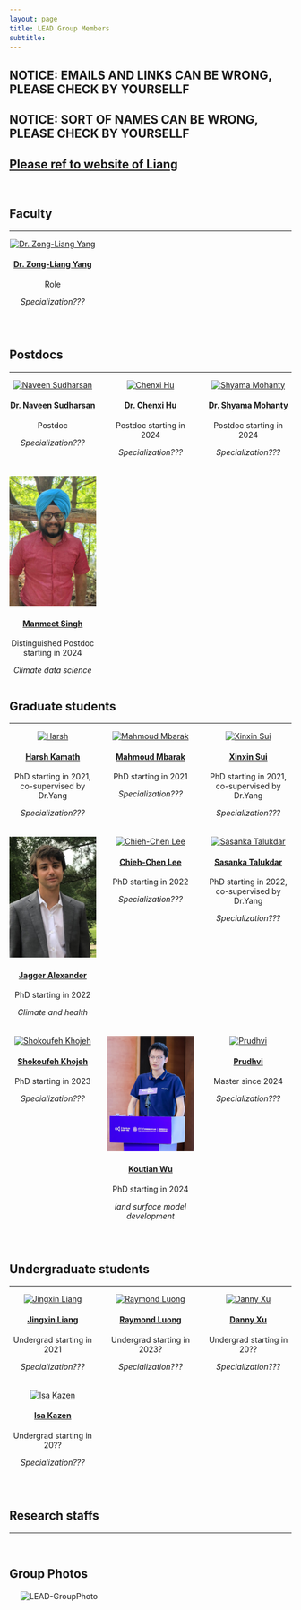 ```yaml
---
layout: page
title: LEAD Group Members
subtitle: 
---
```


<h2>NOTICE: EMAILS AND LINKS CAN BE WRONG, PLEASE CHECK BY YOURSELLF</h2>
<h2>NOTICE: SORT OF NAMES CAN BE WRONG, PLEASE CHECK BY YOURSELLF</h2>
<h2><a href="https://lead-utexas.github.io/people/members/Liang/" target="_blank" >Please ref to website of Liang</a> </h2>

<br><!-- <br>-->

<h2>Faculty</h2>
<hr>

<div style="display: grid; grid-template-columns: repeat(3, 1fr); gap: 20px; text-align: center;">

<div style="width: 100%; max-width: 200px; margin: 0 auto;">
    <a href="https://lead-utexas.github.io/people/members/Liang/">
        <img src="/people/images/Liang.jpg" alt="Dr. Zong-Liang Yang" style="width: 100%;"/>
        <h4>Dr. Zong-Liang Yang</h4>
    </a>
    <p>Role</p>
    <p><em>Specialization???</em></p>
</div>

</div>


<br><!-- <br>-->



<h2>Postdocs</h2>
<hr>

<!--V1-->
<div style="display: grid; grid-template-columns: repeat(3, 1fr); gap: 20px; text-align: center;">

<div style="width: 100%; max-width: 200px; margin: 0 auto;">
<a href="https://lead-utexas.github.io/people/members/NaveenSudharsan/">
     <img src="/people/images/Liang.jpg" alt="Naveen Sudharsan" style="width: 100%;"/>
    <h4>Dr. Naveen Sudharsan</h4>
</a>
    <p>Postdoc</p>
    <p><em>Specialization???</em></p>
</div>

<div style="width: 100%; max-width: 200px; margin: 0 auto;">
<a href="https://lead-utexas.github.io/people/members/ChenxiHu/">
     <img src="/people/images/Liang.jpg" alt="Chenxi Hu" style="width: 100%;"/>
    <h4>Dr. Chenxi Hu</h4>
</a>
    <p>Postdoc starting in 2024</p>
    <p><em>Specialization???</em></p>
</div>

<div style="width: 100%; max-width: 200px; margin: 0 auto;">
<a href="https://lead-utexas.github.io/people/members/ShyamaMohanty/">
     <img src="/people/images/Liang.jpg" alt="Shyama Mohanty" style="width: 100%;"/>
    <h4>Dr. Shyama Mohanty</h4>
</a>
    <p>Postdoc starting in 2024</p>
    <p><em>Specialization???</em></p>
</div>



<div style="width: 100%; max-width: 200px; margin: 0 auto;">
<a href="https://manmeet3591.github.io/">
     <img src="/people/images/Manmeet.jpg" alt="Manmeet" style="width: 100%;"/>
<h4>Manmeet Singh</h4>
</a>
     <p>Distinguished Postdoc starting in 2024</p>
     <p><em>Climate data science</em></p>
</div>

</div>


<h2>Graduate students</h2>
<hr><div style="display: grid; grid-template-columns: repeat(3, 1fr); gap: 20px; text-align: center;">

  <div style="width: 100%; max-width: 200px; margin: 0 auto;">
    <a href="https://lead-utexas.github.io/people/members/Liang/">
      <img src="/people/images/Liang.jpg" alt="Harsh" style="width: 100%;"/>
      <h4>Harsh Kamath</h4>
    </a>
    <p>PhD starting in 2021, co-supervised by Dr.Yang</p>
    <p><em>Specialization???</em></p>
  </div>
  
  <div style="width: 100%; max-width: 200px; margin: 0 auto;">
    <a href="https://lead-utexas.github.io/people/members/Liang/">
      <img src="/people/images/Liang.jpg" alt="Mahmoud Mbarak" style="width: 100%;"/>
      <h4>Mahmoud Mbarak</h4>
    </a>
    <p>PhD starting in 2021</p>
    <p><em>Specialization???</em></p>
  </div>

  <div style="width: 100%; max-width: 200px; margin: 0 auto;">
    <a href="https://lead-utexas.github.io/people/members/Liang/">
      <img src="/people/images/Liang.jpg" alt="Xinxin Sui" style="width: 100%;"/>
      <h4>Xinxin Sui</h4>
    </a>
    <p>PhD starting in 2021, co-supervised by Dr.Yang</p>
    <p><em>Specialization???</em></p>
  </div>

<!--  <div style="width: 100%; max-width: 200px; margin: 0 auto;">
    <a href="https://lead-utexas.github.io/people/members/Liang/">
      <img src="/people/images/Liang.jpg" alt="Caleb Earl Adams" style="width: 100%;"/>
      <h4>Caleb Earl Adams</h4>
    </a>
    <p>PhD starting in 2022</p>
    <p><em>Specialization???</em></p>
  </div>
--> 

  <div style="width: 100%; max-width: 200px; margin: 0 auto;">
    <a href="https://jaggeralexander.github.io/">
      <img src="/people/images/Jagger.jpg" alt="Jagger Alexander" style="width: 100%;"/>
      <h4>Jagger Alexander</h4>
    </a>
    <p>PhD starting in 2022</p>
    <p><em>Climate and health</em></p>
  </div>

  <div style="width: 100%; max-width: 200px; margin: 0 auto;">
    <a href="https://lead-utexas.github.io/people/members/Liang/">
      <img src="/people/images/Liang.jpg" alt="Chieh-Chen Lee" style="width: 100%;"/>
      <h4>Chieh-Chen Lee</h4>
    </a>
    <p>PhD starting in 2022</p>
    <p><em>Specialization???</em></p>
  </div>

  <div style="width: 100%; max-width: 200px; margin: 0 auto;">
    <a href="https://lead-utexas.github.io/people/members/Liang/">
      <img src="/people/images/Liang.jpg" alt="Sasanka Talukdar" style="width: 100%;"/>
      <h4>Sasanka Talukdar</h4>
    </a>
    <p>PhD starting in 2022, co-supervised by Dr.Yang</p>
    <p><em>Specialization???</em></p>
  </div>

  <div style="width: 100%; max-width: 200px; margin: 0 auto;">
    <a href="https://lead-utexas.github.io/people/members/Liang/">
      <img src="/people/images/Liang.jpg" alt="Shokoufeh Khojeh" style="width: 100%;"/>
      <h4>Shokoufeh Khojeh</h4>
    </a>
    <p>PhD starting in 2023</p>
    <p><em>Specialization???</em></p>
  </div>
  
  <div style="width: 100%; max-width: 200px; margin: 0 auto;">
    <a href="https://lead-utexas.github.io/people/members/Wu/">
      <img src="/people/images/Wu.jpg" alt="Koutian Wu" style="width: 100%;"/>
      <h4>Koutian Wu</h4>
    </a>
    <p>PhD starting in 2024</p>
    <p><em>land surface model development</em></p>
  </div>
  
<!--  <div style="width: 100%; max-width: 200px; margin: 0 auto;">
    <a href="https://lead-utexas.github.io/people/members/Liang/">
      <img src="/people/images/Liang.jpg" alt="Rakshith" style="width: 100%;"/>
      <h4>Rakshith</h4>
    </a>
    <p>PhD starting in 2024</p>
    <p><em>Specialization???</em></p>
  </div>
-->

  <div style="width: 100%; max-width: 200px; margin: 0 auto;">
    <a href="https://lead-utexas.github.io/people/members/Liang/">
      <img src="/people/images/Liang.jpg" alt="Prudhvi" style="width: 100%;"/>
      <h4>Prudhvi</h4>
    </a>
    <p>Master since 2024</p>
    <p><em>Specialization???</em></p>
  </div>

</div>

<br><!-- <br>-->

<h2>Undergraduate students</h2>
<hr>
<div style="display: grid; grid-template-columns: repeat(3, 1fr); gap: 20px; text-align: center;">
     <div style="width: 100%; max-width: 200px; margin: 0 auto;">
         <a href="https://lead-utexas.github.io/people/members/Liang/">
           <img src="/people/images/Liang.jpg" alt="Jingxin Liang" style="width: 100%;"/>
           <h4>Jingxin Liang</h4>
         </a>
         <p>Undergrad starting in 2021</p>
         <p><em>Specialization???</em></p>
     </div>
     <div style="width: 100%; max-width: 200px; margin: 0 auto;">
         <a href="https://lead-utexas.github.io/people/members/Liang/">
           <img src="/people/images/Liang.jpg" alt="Raymond Luong" style="width: 100%;"/>
           <h4>Raymond Luong</h4>
         </a>
         <p>Undergrad starting in 2023?</p>
         <p><em>Specialization???</em></p>
     </div>
     <div style="width: 100%; max-width: 200px; margin: 0 auto;">
         <a href="https://lead-utexas.github.io/people/members/Liang/">
           <img src="/people/images/Liang.jpg" alt="Danny Xu" style="width: 100%;"/>
           <h4>Danny Xu</h4>
         </a>
         <p>Undergrad starting in 20??</p>
         <p><em>Specialization???</em></p>
     </div>     
     <div style="width: 100%; max-width: 200px; margin: 0 auto;">
         <a href="https://lead-utexas.github.io/people/members/Liang/">
           <img src="/people/images/Liang.jpg" alt="Isa Kazen" style="width: 100%;"/>
           <h4>Isa Kazen</h4>
         </a>
         <p>Undergrad starting in 20??</p>
         <p><em>Specialization???</em></p>
     </div>
</div>

<br><!-- <br>-->


<h2>Research staffs</h2>
<hr>


<br><!-- <br>-->


<h2>Group Photos</h2>

<img src="/people/images/LEAD-GroupPhoto.jpg" width="450" align="center" hspace="20" target="_blank" title="LEAD-GroupPhoto" />

<br>
<br>
<br>
<br>
<br>
<br>
<br>
<br>

<!--
<h2>Collaborators</h2>
<hr>
<span style="font-size: 15px !important; color: #0055A9;">Within CNIR</span>

<li><span style="font-size: 15px !important; color: #555;">Dr. AAA BBB, Research professor: AAA BBB</span></li>

<li><span style="font-size: 15px !important; color: #555;">Dr. AAA BBB, Research professor: AAA BBB</span></li>

<li><span style="font-size: 15px !important; color: #555;">AAA BBB (PhD student) and AAA BBB (Professor at Electronic and Electrical Engineering, SKKU, <a href="https://www.sites.google.com/site/medicalimageprocessinglab/home">AAA BBB lab</a>): Projects using AAA BBB (named AAA BBB Project)</span></li>

<br>
<span style="font-size: 15px !important; color: #0055A9;">Within SKKU</span>

<li><span style="font-size: 15px !important; color: #555;">AAA BBB (PhD student), AAA BBB (undergrad), AAA BBB (MS student), and AAA BBB (Professor at Electronic and Electrical Engineering, SKKU, <a href="http://mind.skku.edu">AAA BBB lab</a>): Developing AAA BBB (named AAA BBB Project)</span></li>

<br>
<span style="font-size: 15px !important; color: #0055A9;">Outside of SKKU</span>

<li><span style="font-size: 15px !important; color: #555;">AAA BBB and AAA BBB (Professor in the department of Electronics Engineering at Incheon National University, <a href="http://brain.inu.ac.kr">AAA BBB Lab</a>): Modeling AAA BBB</span></li>

<li><span style="font-size: 15px !important; color: #555;">AAA BBB (Professor in the department of Psychology at Seoul National University, <a href="https://ccs-lab.github.io">AAA BBB Laboratory</a>): Computational modeling of AAA BBB</span></li>


<br>
<span style="font-size: 15px !important; color: #0055A9;">International</span>

<li><span style="font-size: 15px !important; color: #555;">AAA BBB et al. (My PhD advisor, University of Colorado Boulder, <a href="http://canlabweb.colorado.edu/">AAA BBB lab</a>): Various projects</span></li>

<li><span style="font-size: 15px !important; color: #555;">AAA BBB (University of Miami, <a href="http://www.losinlab.org">AAA BBB lab</a>): The AAA BBB effects on AAA BBB</span></li>

<li><span style="font-size: 15px !important; color: #555;">AAA BBB (University of Maryland, <a href="http://shackmanlab.org">AAA BBB lab</a>): AAA BBB</span></li>

<li><span style="font-size: 15px !important; color: #555;">AAA BBB et al. (Universitaire de Montréal, <a href="http://rainville.criugm.qc.ca/wordpress/?page_id=52&lang=en">AAA BBB</a>): AAA BBB</span></li>

<li><span style="font-size: 15px !important; color: #555;">AAA BBB (University of Arizona, <a href="http://www.u.arizona.edu/~jandrewshanna/Jessica_Andrews-Hanna/Home.html">AAA BBB lab</a>): AAA BBB task </span></li>

<li><span style="font-size: 15px !important; color: #555;">AAA BBB (UCLA, <a href="https://sanlab.psych.ucla.edu">AAA BBB lab</a>) and AAA BBB (UCLA, <a href="http://www.scn.ucla.edu">AAA BBB lab</a>): AAA BBB</span></li>


<br><!-- <br>--><br>


<!-- <b><span style="font-size: 20px !important; color: #0055A9;">We're hiring!</h2> <span style="font-size: 16px !important;">(for more imforation, please see [here](/jobs/))</span>-->

<!-- 
## Past Members

### University at Buffalo
<ul>
     <li><a href="https://longshengsun.net" target="_blank">Longsheng Sun</a>, Ph.D., 2016, Designing Regulation Policies for Hazardous Materials Transportation</li>
     <li><a href="https://www.linkedin.com/pub/masoumeh-taslimi/92/b90/b33" target="_blank">Masoumeh Taslimi</a>, Ph.D., 2015, On the Analysis of Two Problems related to Risk Management in Urban Transportation Networks</li>
     <li><a href="https://www.linkedin.com/in/tolou-esfandeh-phd-b179b237" target="_blank">Tolou Esfandeh</a>, Ph.D., 2015, Regulating Hazardous Materials Transportation by Dual-Toll Pricing and Time-Dependent Network Design Policies</li>
     <li><a href="https://www.linkedin.com/pub/iakovos-toumazis/49/327/917" target="_blank">Iakovos Toumazis</a>, Ph.D., 2015, Dynamic Chemotherapy Scheduling for Metastatic Colorectal Cancer Patients: Assessments and Improvements (<a href="http://toumiak.com" target="_blank">web</a>)</li>
     <li><a href="https://www.linkedin.com/profile/view?id=61312329" target="_blank">Md. Tanveer Ahmed</a>, Ph.D., 2013, Revenue Management for Online Advertisement Services</li>
     <li><a href="https://www.linkedin.com/profile/view?id=355659138">Paul Berglund</a>, Ph.D., 2012 Three Problems in Discrete Network Facility Location</li>
     <li><a href="https://www.linkedin.com/profile/view?id=67693217">Yingying Kang</a>, Ph.D., 2011, (co-advisor Dr. Rajan Batta), Value-at-Risk Models for Hazardous Materials Transportation</li>
     <li><a href="https://www.linkedin.com/in/alisattarzadeh" target="_blank">Ali Sattarzadeh</a>, M.S., 2015, Hazmat Network Design Considering Risk and Cost Equity</li>
     <li><a href="https://www.linkedin.com/profile/view?id=82661512" target="_blank">Zulqarnain Haider</a>, M.S., 2014, Inventory Rebalancing through Pricing in Public Bike Sharing Systems</li>
     <li><a href="https://www.linkedin.com/profile/view?id=109106725" target="_blank">Chelsea Greene</a>, M.S., 2013 (co-advisor Dr. Rajan Batta), OR/MS Approaches to Problems involving Hazardous Materials Risk and Impacts from a Natural Disaster</li>
     <li><a href="https://www.linkedin.com/profile/view?id=29510416" target="_blank">Anand Srinivasan</a>, M.S., 2010, Operations of Online Advertising Services and Publisher's Options</li>
     <li><a href="https://www.linkedin.com/profile/view?id=46544652" target="_blank">Amod Anand Agashe</a>, M.S., 2010, Stochastic Revenue Optimization in Online Advertising</li>
     <li><a href="https://www.linkedin.com/profile/view?id=46856185" target="_blank">Varun Narayana Kutty</a>, M.S., 2010, Accept-Reject Decision in Online Advertising using Geometric Brownian Motion</li>
</ul>

-->
